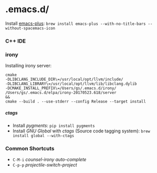 # .emacs.d/

Install [emacs-plus](https://github.com/d12frosted/homebrew-emacs-plus): `brew install emacs-plus --with-no-title-bars --without-spacemacs-icon`

### C++ IDE

### irony
Installing irony server:
```
cmake
-DLIBCLANG_INCLUDE_DIR\=/usr/local/opt/llvm/include/
-DLIBCLANG_LIBRARY\=/usr/local/opt/llvm/lib/libclang.dylib
-DCMAKE_INSTALL_PREFIX\=/Users/gs/.emacs.d/irony/
/Users/gs/.emacs.d/elpa/irony-20170523.618/server
&&
cmake --build . --use-stderr --config Release --target install
```

##### ctags
- Install *pygments*:
  `pip install pygments`
- Install *GNU Global* with *ctags* (Source code tagging system):
  `brew install global --with-ctags`

### Common Shortcuts
* `C-M-i` *counsel-irony auto-complete*
* `C-p-p` *projectile-switch-project*
